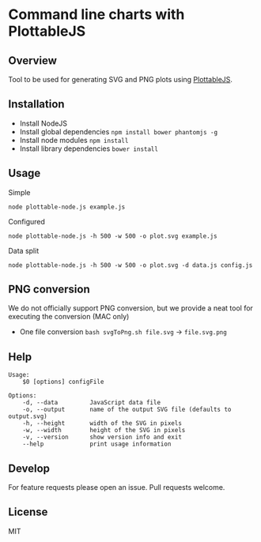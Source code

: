 # Command line charts with PlottableJS

## Overview 
Tool to be used for generating SVG and PNG plots using [PlottableJS](https://github.com/palantir/plottable). 

## Installation
- Install NodeJS
- Install global dependencies `npm install bower phantomjs -g`
- Install node modules `npm install`
- Install library dependencies `bower install`

## Usage
Simple
```
node plottable-node.js example.js
```
Configured
```
node plottable-node.js -h 500 -w 500 -o plot.svg example.js
```
Data split
```
node plottable-node.js -h 500 -w 500 -o plot.svg -d data.js config.js
```

## PNG conversion
We do not officially support PNG conversion, but we provide a neat tool for executing the conversion (MAC only)
- One file conversion `bash svgToPng.sh file.svg` -> `file.svg.png`

## Help
```help
Usage:
    $0 [options] configFile

Options:
    -d, --data         JavaScript data file
    -o, --output       name of the output SVG file (defaults to output.svg)
    -h, --height       width of the SVG in pixels
    -w, --width        height of the SVG in pixels
    -v, --version      show version info and exit
    --help             print usage information
```

## Develop
For feature requests please open an issue. Pull requests welcome.

## License
MIT
